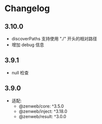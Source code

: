# Changelog

## 3.10.0
- discoverPaths 支持使用 "./" 开头的相对路径
- 增加 debug 信息

## 3.9.1
- null 检查

## 3.9.0
- 适配:
  - @zenweb/core: ^3.5.0
  - @zenweb/inject: ^3.18.0
  - @zenweb/result: ^3.0.0
